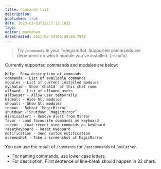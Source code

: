 ```yaml
---
title: Commands list
description: 
published: true
date: 2023-03-03T12:17:12.101Z
tags: 
editor: markdown
dateCreated: 2021-07-14T09:59:56.757Z
---
```


> Try `/commands` in your TelegramBot. Supported commands are dependent on which module you've installed.
{.is-info}


Currently supported commands and modules are below:
```
help - Show description of commands
commands - List of available commands
modules - List of current installed modules
mychatid - Show `chatId` of this chat room
allowed - List of allowed users
allowuser - Allow user temporally
hideall - Hide All modules
showall - Show All modules
reboot - Reboot `MagicMirror`
shutdown - Shutdown `MagicMirror`
dismissalert - Remove Alert from Mirror
favor - Load favourite commands as keyboard
recent - Load recent used commands as keyboard
resetkeyboard - Reset Kyeboard
notification - Send custom notification
screenshot - Take a screenshot of MagicMirror
```

You can use the result of `/commands` for `/setcommands` of `BotFather`.
  - For naming commands, use lower case letters. 
  - For description, First sentence or line-break should happen in 32 chars.

